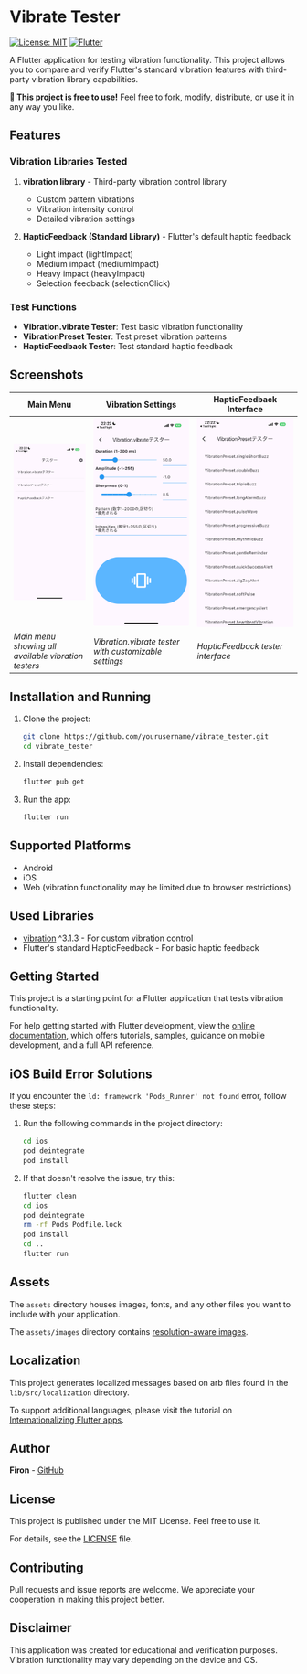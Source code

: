 # Vibrate Tester

[![License: MIT](https://img.shields.io/badge/License-MIT-yellow.svg)](https://opensource.org/licenses/MIT)
[![Flutter](https://img.shields.io/badge/Flutter-3.27.3-blue.svg)](https://flutter.dev)

A Flutter application for testing vibration functionality. This project allows you to compare and verify Flutter's standard vibration features with third-party vibration library capabilities.

**🎉 This project is free to use!** Feel free to fork, modify, distribute, or use it in any way you like.

## Features

### Vibration Libraries Tested

1. **vibration library** - Third-party vibration control library
   - Custom pattern vibrations
   - Vibration intensity control
   - Detailed vibration settings

2. **HapticFeedback (Standard Library)** - Flutter's default haptic feedback
   - Light impact (lightImpact)
   - Medium impact (mediumImpact)
   - Heavy impact (heavyImpact)
   - Selection feedback (selectionClick)

### Test Functions

- **Vibration.vibrate Tester**: Test basic vibration functionality
- **VibrationPreset Tester**: Test preset vibration patterns
- **HapticFeedback Tester**: Test standard haptic feedback

## Screenshots
| Main Menu | Vibration Settings | HapticFeedback Interface |
|-----------|-------------------|--------------------------|
| ![Main Menu](./assets/images/1.jpeg) | ![Vibration Settings](./assets/images/2.jpeg) | ![HapticFeedback Interface](./assets/images/3.jpeg) |
| *Main menu showing all available vibration testers* | *Vibration.vibrate tester with customizable settings* | *HapticFeedback tester interface* |

## Installation and Running

1. Clone the project:
   ```bash
   git clone https://github.com/yourusername/vibrate_tester.git
   cd vibrate_tester
   ```

2. Install dependencies:
   ```bash
   flutter pub get
   ```

3. Run the app:
   ```bash
   flutter run
   ```

## Supported Platforms

- Android
- iOS
- Web (vibration functionality may be limited due to browser restrictions)

## Used Libraries

- [vibration](https://pub.dev/packages/vibration) ^3.1.3 - For custom vibration control
- Flutter's standard HapticFeedback - For basic haptic feedback

## Getting Started

This project is a starting point for a Flutter application that tests vibration functionality.

For help getting started with Flutter development, view the
[online documentation](https://docs.flutter.dev), which offers tutorials,
samples, guidance on mobile development, and a full API reference.

## iOS Build Error Solutions

If you encounter the `ld: framework 'Pods_Runner' not found` error, follow these steps:

1. Run the following commands in the project directory:
   ```bash
   cd ios
   pod deintegrate
   pod install
   ```

2. If that doesn't resolve the issue, try this:
   ```bash
   flutter clean
   cd ios
   pod deintegrate
   rm -rf Pods Podfile.lock
   pod install
   cd ..
   flutter run
   ```

## Assets

The `assets` directory houses images, fonts, and any other files you want to
include with your application.

The `assets/images` directory contains [resolution-aware
images](https://flutter.dev/to/resolution-aware-images).

## Localization

This project generates localized messages based on arb files found in
the `lib/src/localization` directory.

To support additional languages, please visit the tutorial on
[Internationalizing Flutter apps](https://flutter.dev/to/internationalization).

## Author

**Firon** - [GitHub](https://github.com/firon)

## License

This project is published under the MIT License. Feel free to use it.

For details, see the [LICENSE](LICENSE) file.

## Contributing

Pull requests and issue reports are welcome. We appreciate your cooperation in making this project better.

## Disclaimer

This application was created for educational and verification purposes. Vibration functionality may vary depending on the device and OS.
